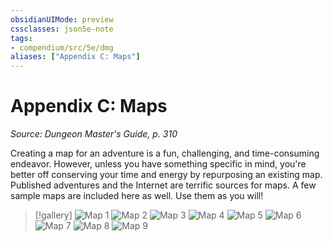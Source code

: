 ```yaml
---
obsidianUIMode: preview
cssclasses: json5e-note
tags:
- compendium/src/5e/dmg
aliases: ["Appendix C: Maps"]
---
```

# Appendix C: Maps
*Source: Dungeon Master's Guide, p. 310* 

Creating a map for an adventure is a fun, challenging, and time-consuming endeavor. However, unless you have something specific in mind, you're better off conserving your time and energy by repurposing an existing map. Published adventures and the Internet are terrific sources for maps. A few sample maps are included here as well. Use them as you will!

> [!gallery]
> ![Map 1](4-Resources/Compendium/books/dungeon-masters-guide/img/app-c-1.jpg#gallery)
> ![Map 2](4-Resources/Compendium/books/dungeon-masters-guide/img/app-c-2.jpg#gallery)
> ![Map 3](4-Resources/Compendium/books/dungeon-masters-guide/img/app-c-3.jpg#gallery)
> ![Map 4](4-Resources/Compendium/books/dungeon-masters-guide/img/app-c-4.jpg#gallery)
> ![Map 5](4-Resources/Compendium/books/dungeon-masters-guide/img/app-c-5.jpg#gallery)
> ![Map 6](4-Resources/Compendium/books/dungeon-masters-guide/img/app-c-6.jpg#gallery)
> ![Map 7](4-Resources/Compendium/books/dungeon-masters-guide/img/app-c-7.jpg#gallery)
> ![Map 8](4-Resources/Compendium/books/dungeon-masters-guide/img/app-c-8.jpg#gallery)
> ![Map 9](4-Resources/Compendium/books/dungeon-masters-guide/img/app-c-9.jpg#gallery)